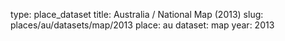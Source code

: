 type: place_dataset
title: Australia / National Map (2013)
slug: places/au/datasets/map/2013
place: au
dataset: map
year: 2013
